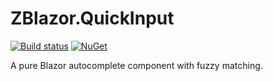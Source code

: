 # ZBlazor.QuickInput 

[![Build status](https://ci.appveyor.com/api/projects/status/35iixbhqi1ppbmlw?svg=true)](https://ci.appveyor.com/project/zbecknell/zblazor-quickinput) [![NuGet](https://img.shields.io/nuget/v/ZBlazor.QuickInput.svg)](https://www.nuget.org/packages/ZBlazor.QuickInput/)

A pure Blazor autocomplete component with fuzzy matching.
